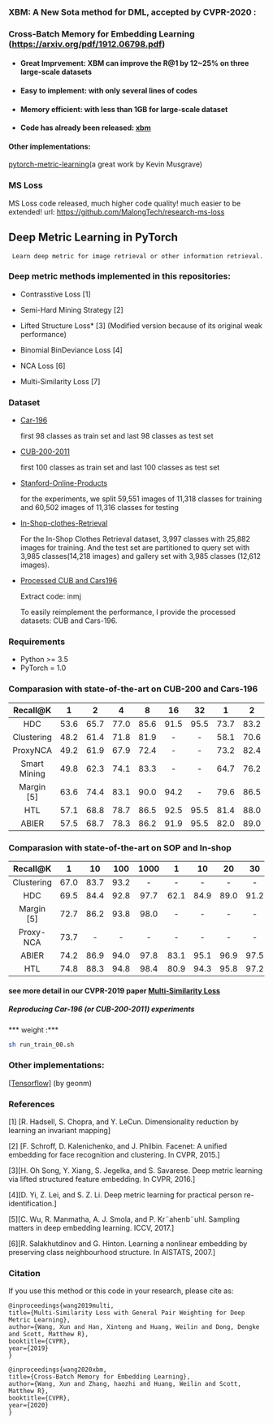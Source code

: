 
### XBM: A New Sota method for DML, accepted by CVPR-2020 :

### Cross-Batch Memory for Embedding Learning (https://arxiv.org/pdf/1912.06798.pdf) 

  - #### Great Imprvement: XBM can improve the R@1 by 12~25% on three large-scale datasets

  - #### Easy to implement: with only several lines of codes

  - #### Memory efficient: with less than 1GB for large-scale dataset
 
  - #### Code has already been released: [xbm](https://github.com/MalongTech/research-ms-loss/blob/master/ret_benchmark/modeling/xbm.py)
  
#### Other implementations:
[pytorch-metric-learning](https://kevinmusgrave.github.io/pytorch-metric-learning/losses/#crossbatchmemory)(a great work by Kevin Musgrave)
 

### MS Loss
MS Loss code released, much higher code quality! much easier to be extended!
url: https://github.com/MalongTech/research-ms-loss

## Deep Metric Learning in PyTorch

 
     Learn deep metric for image retrieval or other information retrieval. 

           
### Deep metric methods implemented in this repositories:

- Contrasstive Loss [1]

- Semi-Hard Mining Strategy [2] 

- Lifted Structure Loss* [3] (Modified version because of its original weak performance) 

- Binomial BinDeviance Loss [4]

- NCA Loss [6]

- Multi-Similarity Loss [7]

### Dataset
- [Car-196](http://ai.stanford.edu/~jkrause/cars/car_devkit.tgz)

   first 98 classes as train set and last 98 classes as test set

- [CUB-200-2011](http://www.vision.caltech.edu/visipedia-data/CUB-200/images.tgz)

  first 100 classes as train set and last 100 classes as test set

- [Stanford-Online-Products](ftp://cs.stanford.edu/cs/cvgl/Stanford_Online_Products.zip)
  
  for the experiments, we split 59,551 images of 11,318 classes for training and 60,502 images of 11,316 classes for testing

- [In-Shop-clothes-Retrieval](ftp://cs.stanford.edu/cs/cvgl/Stanford_Online_Products.zip)
  
    For the In-Shop Clothes Retrieval dataset, 3,997 classes with 25,882 images for training.
    And the test set are partitioned to query set with 3,985 classes(14,218 images) and gallery set with 3,985 classes (12,612 images).

- [Processed CUB and Cars196](https://pan.baidu.com/s/1LPHi72JPupkvUy_1OIn6yA)
  
    Extract code: inmj
   
    To easily reimplement the performance, I provide the processed datasets: CUB and Cars-196. 


### Requirements
* Python >= 3.5
* PyTorch = 1.0
 
### Comparasion with state-of-the-art on CUB-200 and Cars-196

|Recall@K | 1 | 2 | 4 | 8 | 16 | 32 | 1 | 2 | 4 | 8 | 16 | 32|
 |:-:|:-:|:-:|:-:|:-:|:-:|:-:|:-:|:-:|:-:|:-:|:-:|:-:|
|HDC | 53.6 | 65.7 | 77.0 | 85.6 | 91.5 | 95.5 | 73.7 | 83.2 | 89.5 | 93.8 | 96.7 | 98.4|
|Clustering | 48.2 | 61.4 | 71.8 | 81.9 | - | - | 58.1 | 70.6 | 80.3 | 87.8 | - | -|
|ProxyNCA | 49.2 | 61.9 | 67.9 | 72.4 | - | - | 73.2 | 82.4 | 86.4 | 87.8 | - | -|
|Smart Mining | 49.8 | 62.3 | 74.1 | 83.3 | - | - | 64.7 | 76.2 | 84.2 | 90.2 | - | -|
|Margin [5] | 63.6| 74.4| 83.1| 90.0| 94.2 | - | 79.6| 86.5| 91.9| 95.1| 97.3 | - |
|HTL | 57.1| 68.8| 78.7| 86.5| 92.5| 95.5 | 81.4| 88.0| 92.7| 95.7| 97.4| 99.0 |
|ABIER |57.5 |68.7 |78.3 |86.2 |91.9 |95.5 |82.0 |89.0 |93.2 |96.1 |97.8 |98.7|


###  Comparasion with state-of-the-art on SOP and In-shop 

|Recall@K | 1 | 10 | 100 | 1000 | 1 | 10 | 20 | 30 | 40 | 50|
 |:-:|:-:|:-:|:-:|:-:|:-:|:-:|:-:|:-:|:-:|:-:|
|Clustering | 67.0 | 83.7 | 93.2 | - | -| -| -| -| - | -|
|HDC | 69.5 | 84.4 | 92.8 | 97.7 | 62.1 | 84.9 | 89.0 | 91.2 | 92.3 | 93.1|
|Margin [5] | 72.7 | 86.2 | 93.8 | 98.0 | -| -| - | -| -| -|
|Proxy-NCA | 73.7 | - | - | - | -| -| - | - | -| -|
|ABIER | 74.2 | 86.9 | 94.0 | 97.8 | 83.1 | 95.1 | 96.9 | 97.5 | 97.8 | 98.0|
|HTL | 74.8| 88.3| 94.8| 98.4 | 80.9| 94.3| 95.8| 97.2| 97.4| 97.8 ||

#### see more detail in our CVPR-2019 paper [Multi-Similarity Loss](https://arxiv.org/pdf/1904.06627.pdf)

##### Reproducing Car-196 (or CUB-200-2011) experiments 
*** weight :***

```bash
sh run_train_00.sh
```
### Other implementations:
<p><a href="https://github.com/geonm/tf_ms_loss"> [Tensorflow]</a> (by geonm)

### References

[1] [R. Hadsell, S. Chopra, and Y. LeCun. Dimensionality reduction
by learning an invariant mapping]

[2] [F. Schroff, D. Kalenichenko, and J. Philbin. Facenet: A unified
embedding for face recognition and clustering. In CVPR,
2015.] 

[3][H. Oh Song, Y. Xiang, S. Jegelka, and S. Savarese. Deep
metric learning via lifted structured feature embedding. In
CVPR, 2016.]

[4][D. Yi, Z. Lei, and S. Z. Li. Deep metric learning for practical
person re-identification.]

[5][C. Wu, R. Manmatha, A. J. Smola, and P. Kr¨ahenb¨uhl. Sampling
matters in deep embedding learning. ICCV, 2017.]

[6][R. Salakhutdinov and G. Hinton. Learning a nonlinear embedding
by preserving class neighbourhood structure. In
AISTATS, 2007.]


### Citation

If you use this method or this code in your research, please cite as:

    @inproceedings{wang2019multi,
    title={Multi-Similarity Loss with General Pair Weighting for Deep Metric Learning},
    author={Wang, Xun and Han, Xintong and Huang, Weilin and Dong, Dengke and Scott, Matthew R},
    booktitle={CVPR},
    year={2019}
    }
    
    @inproceedings{wang2020xbm,
    title={Cross-Batch Memory for Embedding Learning},
    author={Wang, Xun and Zhang, haozhi and Huang, Weilin and Scott, Matthew R},
    booktitle={CVPR},
    year={2020}
    }
